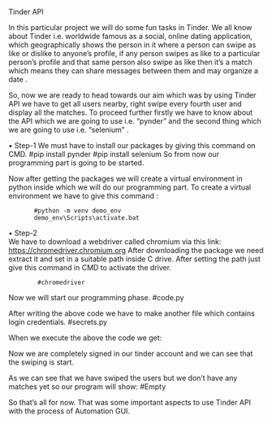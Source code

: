 Tinder API

In this particular project we will do some fun tasks in Tinder.
We all know about Tinder i.e. worldwide famous as a social, online dating application, which geographically shows the person in it where a person can swipe as like or dislike to anyone’s profile, if any person swipes as like to a particular person’s profile and that same person also swipe as like then it’s a match which means they can share messages between them and may organize a date .

So, now we are ready to head towards our aim which was by using Tinder API we have to get all users nearby, right swipe every fourth user and display all the matches.
To proceed further firstly we have to know about the API which we are going to use i.e.  “pynder” and the second thing which we are going to use i.e. “selenium”  .

•	Step-1  We must have to install our packages by giving this command on CMD.
               #pip install pynder
               #pip install selenium
So from now our programming part is going to be started.

Now after getting the packages we will create a virtual environment in python inside which we will do our programming part. To create a virtual environment we have to give this command :

           #python -m venv demo_env
           demo_env\Scripts\activate.bat
•	Step-2       
We have to download a webdriver called chromium via this link:
https://chromedriver.chromium.org
After downloading the package we need extract it and set in a suitable path inside C drive. After setting the path just give this command in CMD to activate the driver.
 
            #chromedriver
Now we will start our programming phase.
              #code.py

After writing the above code we have to make another file which contains login credentials.
              #secrets.py

When we execute the above the code we get:


Now we are completely signed in our tinder account and we can see that the swiping is start.


As we can see that we have swiped the users but we don’t have any matches yet so our program will show:
               #Empty

So that’s all for now. That was some important aspects to use Tinder API  with the process of Automation GUI.
